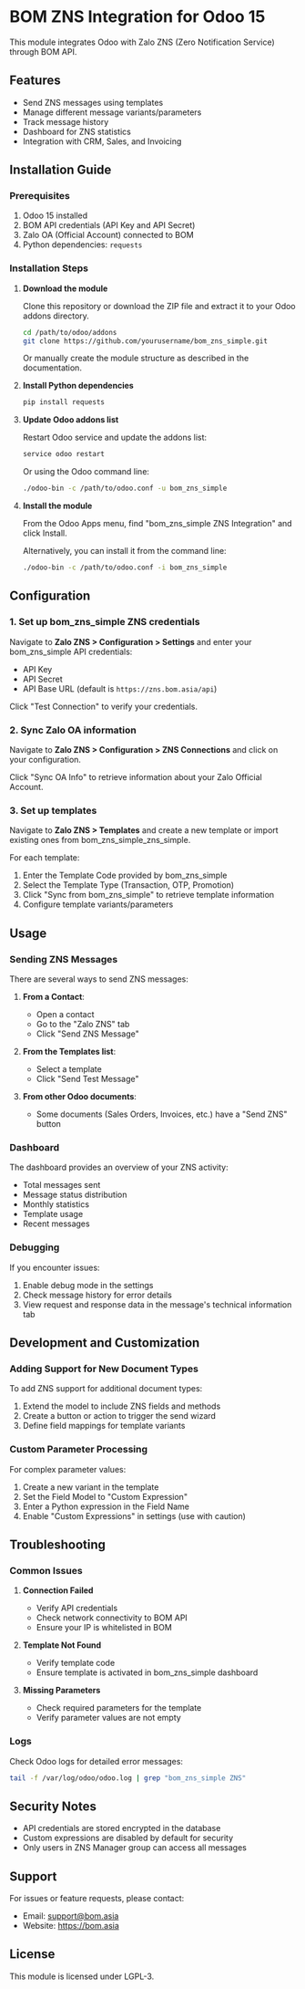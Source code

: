 # BOM ZNS Integration for Odoo 15

This module integrates Odoo with Zalo ZNS (Zero Notification Service) through BOM API.

## Features

- Send ZNS messages using templates
- Manage different message variants/parameters
- Track message history
- Dashboard for ZNS statistics
- Integration with CRM, Sales, and Invoicing

## Installation Guide

### Prerequisites

1. Odoo 15 installed
2. BOM API credentials (API Key and API Secret)
3. Zalo OA (Official Account) connected to BOM
4. Python dependencies: `requests`

### Installation Steps

1. **Download the module**

   Clone this repository or download the ZIP file and extract it to your Odoo addons directory.

   ```bash
   cd /path/to/odoo/addons
   git clone https://github.com/yourusername/bom_zns_simple.git
   ```

   Or manually create the module structure as described in the documentation.

2. **Install Python dependencies**

   ```bash
   pip install requests
   ```

3. **Update Odoo addons list**

   Restart Odoo service and update the addons list:

   ```bash
   service odoo restart
   ```

   Or using the Odoo command line:

   ```bash
   ./odoo-bin -c /path/to/odoo.conf -u bom_zns_simple
   ```

4. **Install the module**

   From the Odoo Apps menu, find "bom_zns_simple ZNS Integration" and click Install.

   Alternatively, you can install it from the command line:

   ```bash
   ./odoo-bin -c /path/to/odoo.conf -i bom_zns_simple
   ```

## Configuration

### 1. Set up bom_zns_simple ZNS credentials

Navigate to **Zalo ZNS > Configuration > Settings** and enter your bom_zns_simple API credentials:

- API Key
- API Secret
- API Base URL (default is `https://zns.bom.asia/api`)

Click "Test Connection" to verify your credentials.

### 2. Sync Zalo OA information

Navigate to **Zalo ZNS > Configuration > ZNS Connections** and click on your configuration.

Click "Sync OA Info" to retrieve information about your Zalo Official Account.

### 3. Set up templates

Navigate to **Zalo ZNS > Templates** and create a new template or import existing ones from bom_zns_simple_zns_simple.

For each template:
1. Enter the Template Code provided by bom_zns_simple
2. Select the Template Type (Transaction, OTP, Promotion)
3. Click "Sync from bom_zns_simple" to retrieve template information
4. Configure template variants/parameters

## Usage

### Sending ZNS Messages

There are several ways to send ZNS messages:

1. **From a Contact**:
   - Open a contact
   - Go to the "Zalo ZNS" tab
   - Click "Send ZNS Message"

2. **From the Templates list**:
   - Select a template
   - Click "Send Test Message"

3. **From other Odoo documents**:
   - Some documents (Sales Orders, Invoices, etc.) have a "Send ZNS" button

### Dashboard

The dashboard provides an overview of your ZNS activity:

- Total messages sent
- Message status distribution
- Monthly statistics
- Template usage
- Recent messages

### Debugging

If you encounter issues:

1. Enable debug mode in the settings
2. Check message history for error details
3. View request and response data in the message's technical information tab

## Development and Customization

### Adding Support for New Document Types

To add ZNS support for additional document types:

1. Extend the model to include ZNS fields and methods
2. Create a button or action to trigger the send wizard
3. Define field mappings for template variants

### Custom Parameter Processing

For complex parameter values:

1. Create a new variant in the template
2. Set the Field Model to "Custom Expression"
3. Enter a Python expression in the Field Name
4. Enable "Custom Expressions" in settings (use with caution)

## Troubleshooting

### Common Issues

1. **Connection Failed**
   - Verify API credentials
   - Check network connectivity to BOM API
   - Ensure your IP is whitelisted in BOM

2. **Template Not Found**
   - Verify template code
   - Ensure template is activated in bom_zns_simple dashboard

3. **Missing Parameters**
   - Check required parameters for the template
   - Verify parameter values are not empty

### Logs

Check Odoo logs for detailed error messages:

```bash
tail -f /var/log/odoo/odoo.log | grep "bom_zns_simple ZNS"
```

## Security Notes

- API credentials are stored encrypted in the database
- Custom expressions are disabled by default for security
- Only users in ZNS Manager group can access all messages

## Support

For issues or feature requests, please contact:

- Email: support@bom.asia
- Website: https://bom.asia

## License

This module is licensed under LGPL-3.